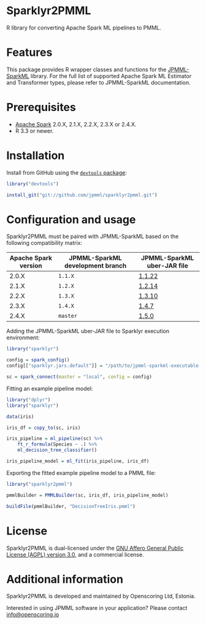 Sparklyr2PMML
=============

R library for converting Apache Spark ML pipelines to PMML.

# Features #

This package provides R wrapper classes and functions for the [JPMML-SparkML](https://github.com/jpmml/jpmml-sparkml) library. For the full list of supported Apache Spark ML Estimator and Transformer types, please refer to JPMML-SparkML documentation.

# Prerequisites #

* [Apache Spark](https://spark.apache.org/) 2.0.X, 2.1.X, 2.2.X, 2.3.X or 2.4.X.
* R 3.3 or newer.

# Installation #

Install from GitHub using the [`devtools` package](https://cran.r-project.org/web/packages/devtools/):

```R
library("devtools")

install_git("git://github.com/jpmml/sparklyr2pmml.git")
```

# Configuration and usage #

Sparklyr2PMML must be paired with JPMML-SparkML based on the following compatibility matrix:

| Apache Spark version | JPMML-SparkML development branch | JPMML-SparkML uber-JAR file |
|----------------------|----------------------------------|-----------------------------|
| 2.0.X | `1.1.X` | [1.1.22](https://github.com/jpmml/jpmml-sparkml/releases/download/1.1.22/jpmml-sparkml-executable-1.1.22.jar) |
| 2.1.X | `1.2.X` | [1.2.14](https://github.com/jpmml/jpmml-sparkml/releases/download/1.2.14/jpmml-sparkml-executable-1.2.14.jar) |
| 2.2.X | `1.3.X` | [1.3.10](https://github.com/jpmml/jpmml-sparkml/releases/download/1.3.10/jpmml-sparkml-executable-1.3.10.jar) |
| 2.3.X | `1.4.X` | [1.4.7](https://github.com/jpmml/jpmml-sparkml/releases/download/1.4.7/jpmml-sparkml-executable-1.4.7.jar) |
| 2.4.X | `master` | [1.5.0](https://github.com/jpmml/jpmml-sparkml/releases/download/1.5.0/jpmml-sparkml-executable-1.5.0.jar) |

Adding the JPMML-SparkML uber-JAR file to Sparklyr execution environment:

```R
library("sparklyr")

config = spark_config()
config[["sparklyr.jars.default"]] = "/path/to/jpmml-sparkml-executable-${version}.jar"

sc = spark_connect(master = "local", config = config)
```

Fitting an example pipeline model:

```R
library("dplyr")
library("sparklyr")

data(iris)

iris_df = copy_to(sc, iris)

iris_pipeline = ml_pipeline(sc) %>%
	ft_r_formula(Species ~ .) %>%
	ml_decision_tree_classifier()

iris_pipeline_model = ml_fit(iris_pipeline, iris_df)
```

Exporting the fitted example pipeline model to a PMML file:

```R
library("sparklyr2pmml")

pmmlBuilder = PMMLBuilder(sc, iris_df, iris_pipeline_model)

buildFile(pmmlBuilder, "DecisionTreeIris.pmml")
```

# License #

Sparklyr2PMML is dual-licensed under the [GNU Affero General Public License (AGPL) version 3.0](https://www.gnu.org/licenses/agpl-3.0.html), and a commercial license.

# Additional information #

Sparklyr2PMML is developed and maintained by Openscoring Ltd, Estonia.

Interested in using JPMML software in your application? Please contact [info@openscoring.io](mailto:info@openscoring.io)
